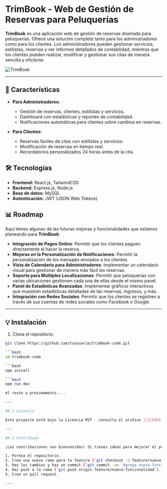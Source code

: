 # TrimBook - Web de Gestión de Reservas para Peluquerías

**TrimBook** es una aplicación web de gestión de reservas diseñada para peluquerías. Ofrece una solución completa tanto para los administradores como para los clientes. Los administradores pueden gestionar servicios, estilistas, reservas y ver informes detallados de contabilidad, mientras que los clientes pueden realizar, modificar y gestionar sus citas de manera sencilla y eficiente.

![TrimBook](https://via.placeholder.com/1200x600?text=Logo+TrimBook) 

---

## 🚀 Características

- **Para Administradores:**
  - Gestión de reservas, clientes, estilistas y servicios.
  - Dashboard con estadísticas y reportes de contabilidad.
  - Notificaciones automáticas para clientes sobre cambios en reservas.
  
- **Para Clientes:**
  - Reservas fáciles de citas con estilistas y servicios.
  - Modificación de reservas en tiempo real.
  - Recordatorios personalizados 24 horas antes de la cita.

## 🛠️ Tecnologías

- **Frontend:** React.js, TailwindCSS
- **Backend:** Express.js, Node.js
- **Base de datos:** MySQL
- **Autenticación:** JWT (JSON Web Tokens)

## 📊 Roadmap

Aquí tienes algunas de las futuras mejoras y funcionalidades que estamos planeando para **TrimBook**:

- **Integración de Pagos Online**: Permitir que los clientes paguen directamente al hacer la reserva.
- **Mejoras en la Personalización de Notificaciones**: Permitir la personalización de los mensajes enviados a los clientes.
- **Vista de Calendario para Administradores**: Implementar un calendario visual para gestionar de manera más fácil las reservas.
- **Soporte para Múltiples Localizaciones**: Permitir que peluquerías con varias ubicaciones gestionen cada una de ellas desde el mismo panel.
- **Panel de Estadísticas Avanzadas**: Implementar gráficos interactivos que muestren estadísticas detalladas de las reservas, ingresos, y más.
- **Integración con Redes Sociales**: Permitir que los clientes se registren a través de sus cuentas de redes sociales como Facebook o Google.

---

## 💡 Instalación

1. Clona el repositorio:

```bash
git clone https://github.com/tuusuario/trimbook-code.git

```bash
cd trimbook-code

```bash
npm install

```bash
npm run dev

el resto a proximamento....

---

## 📝 Licencia

Este proyecto está bajo la Licencia MIT - consulta el archivo [LICENSE](LICENSE) para más detalles.

---

## 🤝 Contribuye

¡Las contribuciones son bienvenidas! Si tienes ideas para mejorar el proyecto, no dudes en abrir un **issue** o hacer un **pull request**.

1. Forkea el repositorio.
2. Crea una nueva rama para tu feature (`git checkout -b feature/nueva-funcionalidad`).
3. Haz los cambios y haz un commit (`git commit -am 'Agrega nueva funcionalidad'`).
4. Haz push a la rama (`git push origin feature/nueva-funcionalidad`).
5. Crea un pull request.

---



